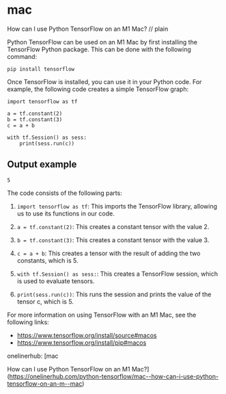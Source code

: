# mac

How can I use Python TensorFlow on an M1 Mac?
// plain

Python TensorFlow can be used on an M1 Mac by first installing the TensorFlow Python package. This can be done with the following command:
```
pip install tensorflow
```

Once TensorFlow is installed, you can use it in your Python code. For example, the following code creates a simple TensorFlow graph:
```
import tensorflow as tf

a = tf.constant(2)
b = tf.constant(3)
c = a + b

with tf.Session() as sess:
    print(sess.run(c))
```
## Output example

```
5
```

The code consists of the following parts:

1. `import tensorflow as tf`: This imports the TensorFlow library, allowing us to use its functions in our code.

2. `a = tf.constant(2)`: This creates a constant tensor with the value 2.

3. `b = tf.constant(3)`: This creates a constant tensor with the value 3.

4. `c = a + b`: This creates a tensor with the result of adding the two constants, which is 5.

5. `with tf.Session() as sess:`: This creates a TensorFlow session, which is used to evaluate tensors.

6. `print(sess.run(c))`: This runs the session and prints the value of the tensor c, which is 5.

For more information on using TensorFlow with an M1 Mac, see the following links:

- https://www.tensorflow.org/install/source#macos
- https://www.tensorflow.org/install/pip#macos

onelinerhub: [mac

How can I use Python TensorFlow on an M1 Mac?](https://onelinerhub.com/python-tensorflow/mac--how-can-i-use-python-tensorflow-on-an-m--mac)